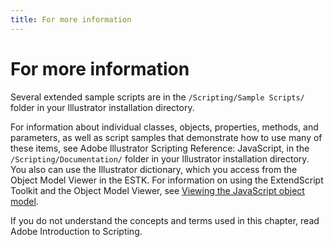 ```yaml
---
title: For more information
---
```

# For more information

Several extended sample scripts are in the `/Scripting/Sample Scripts/` folder in your lllustrator installation directory.

For information about individual classes, objects, properties, methods, and parameters, as well as script samples that demonstrate how to use many of these items, see Adobe lllustrator Scripting Reference: JavaScript, in the `/Scripting/Documentation/` folder in your lllustrator installation directory. You also can use the Illustrator dictionary, which you access from the Object Model Viewer in the ESTK. For information on using the ExtendScript Toolkit and the Object Model Viewer, see [Viewing the JavaScript object model](../introduction/viewingTheObjectModel.md#viewing-the-javascript-object-model).

If you do not understand the concepts and terms used in this chapter, read Adobe Introduction to Scripting.
